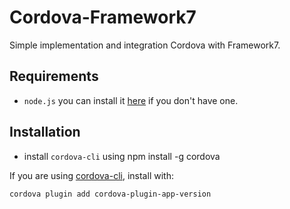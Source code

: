 # Cordova-Framework7
Simple implementation and integration Cordova with Framework7.
## Requirements
* `node.js` you can install it [here](https://nodejs.org/en/)  if you don't have one.
## Installation
* install `cordova-cli` using
    npm install -g cordova

If you are using [cordova-cli](https://github.com/apache/cordova-cli), install
with:

    cordova plugin add cordova-plugin-app-version
